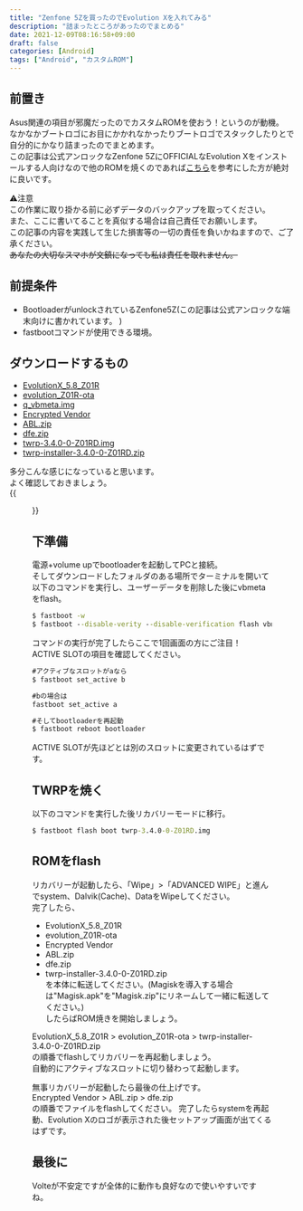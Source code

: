 ```yaml
---
title: "Zenfone 5Zを買ったのでEvolution Xを入れてみる"
description: "詰まったところがあったのでまとめる"
date: 2021-12-09T08:16:58+09:00
draft: false
categories: [Android]
tags: ["Android", "カスタムROM"]
---
```



## 前置き  
Asus関連の項目が邪魔だったのでカスタムROMを使おう！というのが動機。  
なかなかブートロゴにお目にかかれなかったりブートロゴでスタックしたりとで自分的にかなり詰まったのでまとめます。  
この記事は公式アンロックなZenfone 5ZにOFFICIALなEvolution Xをインストールする人向けなので他のROMを焼くのであれば[こちら](https://forum.xda-developers.com/t/guide-noob-friendly-custom-rom-flashing-guide.3944849/)を参考にした方が絶対に良いです。  

 ⚠注意  
 この作業に取り掛かる前に必ずデータのバックアップを取ってください。  
 また、ここに書いてることを真似する場合は自己責任でお願いします。  
 この記事の内容を実践して生じた損害等の一切の責任を負いかねますので、ご了承ください。  
~~あなたの大切なスマホが文鎮になっても私は責任を取れません。~~  


## 前提条件  
- BootloaderがunlockされているZenfone5Z(この記事は公式アンロックな端末向けに書かれています。 )  
- fastbootコマンドが使用できる環境。  

## ダウンロードするもの  
- [EvolutionX_5.8_Z01R](https://sourceforge.net/projects/evolution-x/files/Z01R/EvolutionX_5.8_Z01R-11-20210612-0637-OFFICIAL.zip/download)  
- [evolution_Z01R-ota](https://sourceforge.net/projects/evolution-x/files/Z01R/evolution_Z01R-ota-rq3a.210905.001-09171152-unsigned.zip/download)  
- [q_vbmeta.img](https://forum.xda-developers.com/attachments/q_vbmeta-img.4961371/)
- [Encrypted Vendor](https://sourceforge.net/projects/custom-romeo/files/Evolution-X/vendor_20_3.img/download)
- [ABL.zip](https://www.mediafire.com/file/k551ecf62vdebfh/ABL.zip/file)  
- [dfe.zip](https://www.mediafire.com/file/xhm1kf0korurp69/dfe.zip/file)  
- [twrp-3.4.0-0-Z01RD.img](https://dl.twrp.me/Z01RD/twrp-3.4.0-0-Z01RD.img.html)  
- [twrp-installer-3.4.0-0-Z01RD.zip](https://dl.twrp.me/Z01RD/twrp-installer-3.4.0-0-Z01RD.zip.html)  

多分こんな感じになっていると思います。  
よく確認しておきましょう。  
{{<figure src="https://drive.google.com/uc?export=view&id=1aEBKbHMsxVQckCXh_oDsuqf3JiOIVmrH" >}}  

## 下準備  
電源+volume upでbootloaderを起動してPCと接続。  
そしてダウンロードしたフォルダのある場所でターミナルを開いて以下のコマンドを実行し、ユーザーデータを削除した後にvbmetaをflash。  
```cmd
$ fastboot -w
$ fastboot --disable-verity --disable-verification flash vbmeta q_vbmeta.img
```
コマンドの実行が完了したらここで1回画面の方にご注目！  
ACTIVE SLOTの項目を確認してください。  
```cmd
#アクティブなスロットがaなら
$ fastboot set_active b

#bの場合は
fastboot set_active a

#そしてbootloaderを再起動
$ fastboot reboot bootloader
```
ACTIVE SLOTが先ほどとは別のスロットに変更されているはずです。

## TWRPを焼く  
以下のコマンドを実行した後リカバリーモードに移行。  
```cmd
$ fastboot flash boot twrp-3.4.0-0-Z01RD.img
```
## ROMをflash  
リカバリーが起動したら、「Wipe」>「ADVANCED WIPE」と進んでsystem、Dalvik(Cache)、DataをWipeしてください。  
完了したら、
- EvolutionX_5.8_Z01R
- evolution_Z01R-ota
- Encrypted Vendor
- ABL.zip
- dfe.zip
- twrp-installer-3.4.0-0-Z01RD.zip  
を本体に転送してください。(Magiskを導入する場合は"Magisk.apk"を"Magisk.zip"にリネームして一緒に転送してください。)  
したらばROM焼きを開始しましょう。  

EvolutionX_5.8_Z01R > evolution_Z01R-ota > twrp-installer-3.4.0-0-Z01RD.zip  
の順番でflashしてリカバリーを再起動しましょう。  
自動的にアクティブなスロットに切り替わって起動します。  

無事リカバリーが起動したら最後の仕上げです。  
Encrypted Vendor > ABL.zip > dfe.zip  
の順番でファイルをflashしてください。
完了したらsystemを再起動、Evolution Xのロゴが表示された後セットアップ画面が出てくるはずです。  

## 最後に
Volteが不安定ですが全体的に動作も良好なので使いやすいですね。  